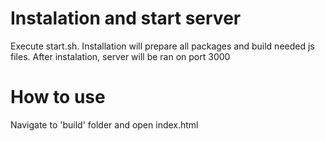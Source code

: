 # Instalation and start server
Execute start.sh.
Installation will prepare all packages and build needed js files. After instalation, server will be ran on port 3000

# How to use
Navigate to 'build' folder and open index.html
